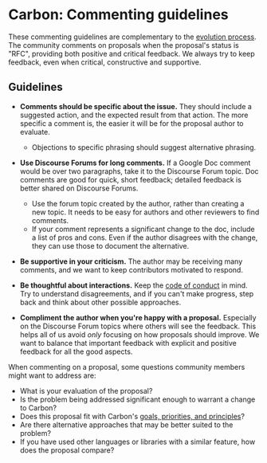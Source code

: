 # Carbon: Commenting guidelines

<!--
Part of the Carbon Language project, under the Apache License v2.0 with LLVM
Exceptions. See /LICENSE for license information.
SPDX-License-Identifier: Apache-2.0 WITH LLVM-exception
-->

These commenting guidelines are complementary to the
[evolution process](evolution.md). The community comments on proposals when the
proposal's status is "RFC", providing both positive and critical feedback. We
always try to keep feedback, even when critical, constructive and supportive.

## Guidelines

- **Comments should be specific about the issue.** They should include a
  suggested action, and the expected result from that action. The more specific
  a comment is, the easier it will be for the proposal author to evaluate.

  - Objections to specific phrasing should suggest alternative phrasing.

- **Use Discourse Forums for long comments.** If a Google Doc comment would be
  over two paragraphs, take it to the Discourse Forum topic. Doc comments are
  good for quick, short feedback; detailed feedback is better shared on
  Discourse Forums.

  - Use the forum topic created by the author, rather than creating a new topic.
    It needs to be easy for authors and other reviewers to find comments.
  - If your comment represents a significant change to the doc, include a list
    of pros and cons. Even if the author disagrees with the change, they can use
    those to document the alternative.

- **Be supportive in your criticism.** The author may be receiving many
  comments, and we want to keep contributors motivated to respond.

- **Be thoughtful about interactions.** Keep the
  [code of conduct](/CODE_OF_CONDUCT.md) in mind. Try to understand
  disagreements, and if you can't make progress, step back and think about other
  possible approaches.

- **Compliment the author when you're happy with a proposal.** Especially on the
  Discourse Forum topics where others will see the feedback. This helps all of
  us avoid _only_ focusing on how proposals should improve. We want to balance
  that important feedback with explicit and positive feedback for all the good
  aspects.

When commenting on a proposal, some questions community members might want to
address are:

- What is your evaluation of the proposal?
- Is the problem being addressed significant enough to warrant a change to
  Carbon?
- Does this proposal fit with Carbon's
  [goals, priorities, and principles](goals.md)?
- Are there alternative approaches that may be better suited to the problem?
- If you have used other languages or libraries with a similar feature, how does
  the proposal compare?
